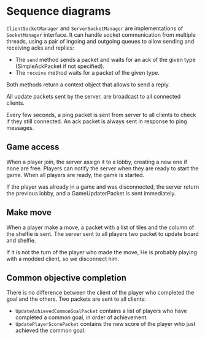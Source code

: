 # Sequence diagrams

`ClientSocketManager` and `ServerSocketManager` are implementations of `SocketManager` interface. 
It can handle socket communication from multiple threads, using a pair of ingoing and outgoing queues to allow sending and receiving acks and replies:
- The `send` method sends a packet and waits for an ack of the given type (SimpleAckPacket if not specified).
- The `receive` method waits for a packet of the given type.

Both methods return a context object that allows to send a reply.

All update packets sent by the server, are broadcast to all connected clients. 

Every few seconds, a ping packet is sent from server to all clients to check if they still connected. An ack packet is always sent in response to ping messages.

## Game access
When a player join, the server assign it to a lobby, creating a new one if none are free.
Players can notify the server when they are ready to start the game. When all players are ready, the game is started.

If the player was already in a game and was disconnected, the server return the previous lobby, and a GameUpdaterPacket is sent immediately.

## Make move
When a player make a move, a packet with a list of tiles and the column of the shelfie is sent.
The server sent to all players two packet to update board and shelfie.

If it is not the turn of the player who made the move, He is probably playing with a modded client, so we disconnect him. 

## Common objective completion
There is no difference between the client of the player who completed the goal and the others.
Two packets are sent to all clients: 
- `UpdateAchievedCommonGoalPacket` contains a list of players who have completed a common goal, in order of achievement.
- `UpdatePlayerScorePacket` contains the new score of the player who just achieved the common goal.